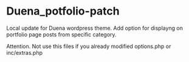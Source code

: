 Duena_potfolio-patch
====================
Local update for Duena wordpress theme. Add option for displayng on portfolio page posts from specific category.

Attention. Not use this files if you already modified options.php or inc/extras.php
